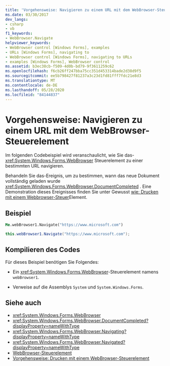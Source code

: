 ```yaml
---
title: 'Vorgehensweise: Navigieren zu einem URL mit dem WebBrowser-Steuerelement'
ms.date: 03/30/2017
dev_langs:
- csharp
- vb
f1_keywords:
- WebBrowser.Navigate
helpviewer_keywords:
- WebBrowser control [Windows Forms], examples
- URLs [Windows Forms], navigating to
- WebBrowser control [Windows Forms], navigating to URLs
- examples [Windows Forms], WebBrowser control
ms.assetid: b3ec38cb-f509-4d0b-bd79-9f3611259c62
ms.openlocfilehash: f6cb26ff247bba75cc351d453314bade2d38d9f5
ms.sourcegitcommit: ee5b798427f81237a3c23d1fd81fff7fdc21e8d3
ms.translationtype: MT
ms.contentlocale: de-DE
ms.lasthandoff: 05/28/2020
ms.locfileid: "84144837"
---
```

# <a name="how-to-navigate-to-a-url-with-the-webbrowser-control"></a>Vorgehensweise: Navigieren zu einem URL mit dem WebBrowser-Steuerelement
Im folgenden Codebeispiel wird veranschaulicht, wie Sie das- <xref:System.Windows.Forms.WebBrowser> Steuerelement zu einer bestimmten URL navigieren.

 Behandeln Sie das-Ereignis, um zu bestimmen, wann das neue Dokument vollständig geladen wurde <xref:System.Windows.Forms.WebBrowser.DocumentCompleted> . Eine Demonstration dieses Ereignisses finden Sie unter Gewusst [wie: Drucken mit einem Webbrowser-Steuer](how-to-print-with-a-webbrowser-control.md)Element.

## <a name="example"></a>Beispiel

```vb
Me.webBrowser1.Navigate("https://www.microsoft.com")
```

```csharp
this.webBrowser1.Navigate("https://www.microsoft.com");
```

## <a name="compiling-the-code"></a>Kompilieren des Codes
 Für dieses Beispiel benötigen Sie Folgendes:

- Ein <xref:System.Windows.Forms.WebBrowser>-Steuerelement namens `webBrowser1`.

- Verweise auf die Assemblys `System` und `System.Windows.Forms`.

## <a name="see-also"></a>Siehe auch

- <xref:System.Windows.Forms.WebBrowser>
- <xref:System.Windows.Forms.WebBrowser.DocumentCompleted?displayProperty=nameWithType>
- <xref:System.Windows.Forms.WebBrowser.Navigating?displayProperty=nameWithType>
- <xref:System.Windows.Forms.WebBrowser.Navigated?displayProperty=nameWithType>
- [WebBrowser-Steuerelement](webbrowser-control-windows-forms.md)
- [Vorgehensweise: Drucken mit einem WebBrowser-Steuerelement](how-to-print-with-a-webbrowser-control.md)
